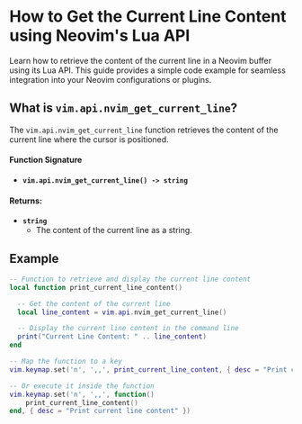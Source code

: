 # How to Get the Current Line Content using Neovim's Lua API

Learn how to retrieve the content of the current line in a Neovim buffer using its Lua API. This guide provides a simple code example for seamless integration into your Neovim configurations or plugins.

## What is `vim.api.nvim_get_current_line`?

The `vim.api.nvim_get_current_line` function retrieves the content of the current line where the cursor is positioned.

#### Function Signature
- **`vim.api.nvim_get_current_line() -> string`**

#### Returns:
- **`string`**
  - The content of the current line as a string.

## Example
```lua
-- Function to retrieve and display the current line content
local function print_current_line_content()

  -- Get the content of the current line
  local line_content = vim.api.nvim_get_current_line()

  -- Display the current line content in the command line
  print("Current Line Content: " .. line_content)
end

-- Map the function to a key
vim.keymap.set('n', ',,', print_current_line_content, { desc = "Print current line content" })

-- Or execute it inside the function
vim.keymap.set('n', ',,', function()
    print_current_line_content()
end, { desc = "Print current line content" })


